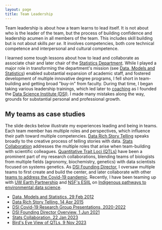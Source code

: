 ```yaml
---
layout: page
title: Team Leadership
---
```


Team leadership is about how a team learns to lead itself.
It is not about who is the leader of the team, but the process of building confidence and leadership acumen in all members of the team.
This includes skill building but is not about skills _per se_.
It involves competencies, both core technical competence and interpersonal and cultural competence.

I learned some tough lessons about how to lead and collaborate as associate chair and later chair of the
[Statistics Department](https://stat.wisc.edu).
While I played a major role in transforming the department's mission (see
[Data, Models and Statistics](/Data-Models-and-Statistics))
enabled substantial expansion of academic staff, and fostered development of multiple innovative degree programs,
I fell short in team-building and getting broad "buy-in" from faculty.
During that time, I began taking various leadership trainings, which led later to [coaching](/pages/coach/) as I founded the
[Data Science Institute (DSI)](https://datascience.wisc.edu/institute).
I made many mistakes along the way, grounds for substantial personal and professional growth.

## My teams as case studies 

The slide decks below illustrate my experiences leading and being in teams. Each team member has multiple roles and perspectives, which influence their path toward multiple competencies.
[Data Rich Story Telling](https://docs.google.com/presentation/d/1eLpGkyVni2AYGCz0RzsyJ2G0UIT38PV8QATtYCrQXuY)
speaks broadly to the creative process of telling stories with data.
[Stats Collaboration](https://docs.google.com/presentation/d/1Md6s17XdROAkViLT7ughd-Ps_yEXcqR25MCFORWpgck)
addresses the multiple roles that arise when team-building with scientific colleagues.
[Quantitative Trait Loci (QTLs)](https://docs.google.com/presentation/d/1UPueI38aK_yRJUWviHR-eNJRRFVR9f-EOWpLpUMQASU)
have been a prominent part of my research collaborations, blending teams of biologists from multiple fields (agronomy, biochemistry, genetics) with data scientists focused on systems genetics.
As 
[DSI Founding Director](https://docs.google.com/presentation/d/1sYxnN0Fwm1EM2GC7Vk97IsHs62vi3p6hrwwD_U6ts4Y),
I oversaw multiple teams to first create and build the center, and later collaborate with other [teams to address the Covid-19 pandemic](/pages/covid19#presentations).
Recently, I have been teaming up with [UW Earth Partnership](https://earthpartnership.wisc.edu/pre-college-opportunities-for-native-youth-in-wi/) and [NSF's ESIIL](https://esiil.org) on [Indigenous pathways to environmental data science](/pages/indigenous/).

* [Data, Models and Statistics, 29 Feb 2012](/Data-Models-and-Statistics)
* [Data Rich Story Telling, 14 Apr 2015](https://docs.google.com/presentation/d/1eLpGkyVni2AYGCz0RzsyJ2G0UIT38PV8QATtYCrQXuY)
* [DSI Covid-19 Research Group Presentations, 2020-2022](/pages/covid19#presentations)
* [DSI Founding Director Overview, 1 Jun 2021](https://docs.google.com/presentation/d/1sYxnN0Fwm1EM2GC7Vk97IsHs62vi3p6hrwwD_U6ts4Y)
* [Stats Collaboration, 22 Jan 2023](https://docs.google.com/presentation/d/1Md6s17XdROAkViLT7ughd-Ps_yEXcqR25MCFORWpgck)
* [Bird's Eye View of QTLs, 9 Nov 2023](https://docs.google.com/presentation/d/1UPueI38aK_yRJUWviHR-eNJRRFVR9f-EOWpLpUMQASU)

<!---
## Team skills/training/carpentry
--->